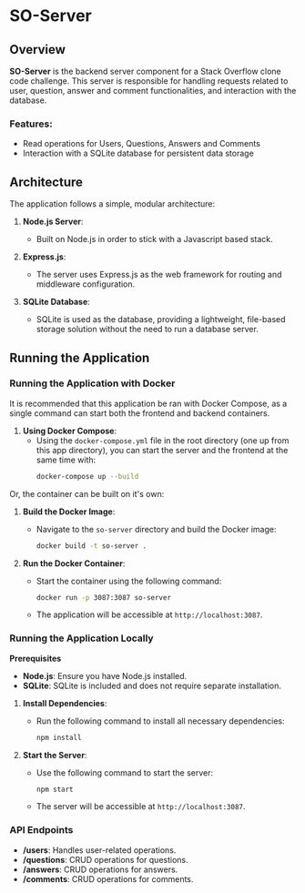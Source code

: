 # SO-Server

## Overview

**SO-Server** is the backend server component for a Stack Overflow clone code challenge. This server is responsible for handling requests related to user, question, answer and comment functionalities, and interaction with the database.

### Features:
- Read operations for Users, Questions, Answers and Comments
- Interaction with a SQLite database for persistent data storage

## Architecture

The application follows a simple, modular architecture:

1. **Node.js Server**: 
   - Built on Node.js in order to stick with a Javascript based stack.
   
2. **Express.js**:
   - The server uses Express.js as the web framework for routing and middleware configuration.
   
3. **SQLite Database**:
   - SQLite is used as the database, providing a lightweight, file-based storage solution without the need to run a database server.

## Running the Application

### Running the Application with Docker

It is recommended that this application be ran with Docker Compose, as a single command can start both the frontend and backend containers.

1. **Using Docker Compose**:
   - Using the `docker-compose.yml` file in the root directory (one up from this app directory), you can start the server and the frontend at the same time with:
     ```bash
     docker-compose up --build
     ```

Or, the container can be built on it's own:

1. **Build the Docker Image**:
   - Navigate to the `so-server` directory and build the Docker image:
     ```bash
     docker build -t so-server .
     ```

2. **Run the Docker Container**:
   - Start the container using the following command:
     ```bash
     docker run -p 3087:3087 so-server
     ```
   - The application will be accessible at `http://localhost:3087`.

### Running the Application Locally

**Prerequisites**

- **Node.js**: Ensure you have Node.js installed.
- **SQLite**: SQLite is included and does not require separate installation.

1. **Install Dependencies**:
   - Run the following command to install all necessary dependencies:
     ```bash
     npm install
     ```

2. **Start the Server**:
   - Use the following command to start the server:
     ```bash
     npm start
     ```
   - The server will be accessible at `http://localhost:3087`.

### API Endpoints

- **/users**: Handles user-related operations.
- **/questions**: CRUD operations for questions.
- **/answers**: CRUD operations for answers.
- **/comments**: CRUD operations for comments.
